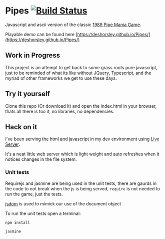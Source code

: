 
# Pipes [![Build Status](https://travis-ci.org/DesHorsley/Pipes.svg?branch=master)](https://travis-ci.org/DesHorsley/Pipes)
Javascript and ascii version of the classic [1989 Pipe Mania Game](https://en.wikipedia.org/wiki/Pipe_Mania).

Playable demo can be found here [https://deshorsley.github.io/Pipes/](https://deshorsley.github.io/Pipes/)

## Work in Progress
This project is an attempt to get back to some grass roots pure javascript, just to be reminded of what its like without JQuery, Typescript, and the myriad of other frameworks we get to use these days.

## Try it yourself
Clone this repo (Or download it) and open the index.html in your browser, thats all there is too it, no libraries, no dependencies.

## Hack on it
I've been serving the html and javascript in my dev environment using [Live Server](https://github.com/tapio/live-server).

It's a neat little web server which is light weight and auto refreshes when it notices changes in the file system.

### Unit tests
Requirejs and jasmine are being used in the unit tests, there are gaurds in the code to not break when the js is being served, `require` is not needed to run the game, just the tests.

[jsdom](https://github.com/tmpvar/jsdom) is used to mimick our use of the document object

To run the unit tests open a terminal:

    npm install

    jasmine